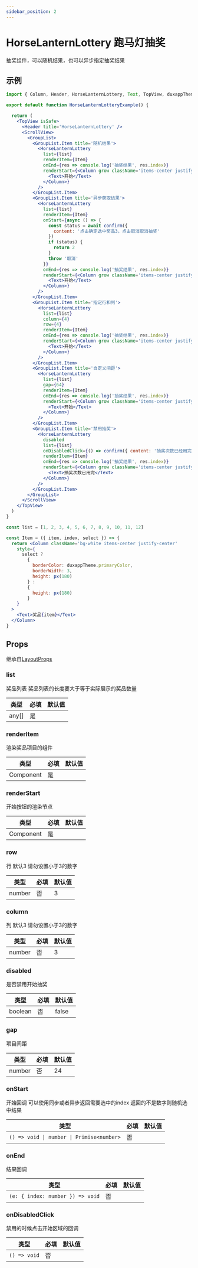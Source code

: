 ```yaml
---
sidebar_position: 2
---
```


# HorseLanternLottery 跑马灯抽奖

抽奖组件，可以随机结果，也可以异步指定抽奖结果

## 示例

```jsx
import { Column, Header, HorseLanternLottery, Text, TopView, duxappTheme, px, GroupList, ScrollView, confirm } from '@/duxuiExample'

export default function HorseLanternLotteryExample() {

  return (
    <TopView isSafe>
      <Header title='HorseLanternLottery' />
      <ScrollView>
        <GroupList>
          <GroupList.Item title='随机结果'>
            <HorseLanternLottery
              list={list}
              renderItem={Item}
              onEnd={res => console.log('抽奖结果', res.index)}
              renderStart={<Column grow className='items-center justify-center'>
                <Text>开始</Text>
              </Column>}
            />
          </GroupList.Item>
          <GroupList.Item title='异步获取结果'>
            <HorseLanternLottery
              list={list}
              renderItem={Item}
              onStart={async () => {
                const status = await confirm({
                  content: '点击确定选中奖品3，点击取消取消抽奖'
                })
                if (status) {
                  return 2
                }
                throw '取消'
              }}
              onEnd={res => console.log('抽奖结果', res.index)}
              renderStart={<Column grow className='items-center justify-center'>
                <Text>开始</Text>
              </Column>}
            />
          </GroupList.Item>
          <GroupList.Item title='指定行和列'>
            <HorseLanternLottery
              list={list}
              column={4}
              row={4}
              renderItem={Item}
              onEnd={res => console.log('抽奖结果', res.index)}
              renderStart={<Column grow className='items-center justify-center'>
                <Text>开始</Text>
              </Column>}
            />
          </GroupList.Item>
          <GroupList.Item title='自定义间距'>
            <HorseLanternLottery
              list={list}
              gap={64}
              renderItem={Item}
              onEnd={res => console.log('抽奖结果', res.index)}
              renderStart={<Column grow className='items-center justify-center'>
                <Text>开始</Text>
              </Column>}
            />
          </GroupList.Item>
          <GroupList.Item title='禁用抽奖'>
            <HorseLanternLottery
              disabled
              list={list}
              onDisabledClick={() => confirm({ content: '抽奖次数已经用完了' })}
              renderItem={Item}
              onEnd={res => console.log('抽奖结果', res.index)}
              renderStart={<Column grow className='items-center justify-center'>
                <Text>抽奖次数已用完</Text>
              </Column>}
            />
          </GroupList.Item>
        </GroupList>
      </ScrollView>
    </TopView>
  )
}

const list = [1, 2, 3, 4, 5, 6, 7, 8, 9, 10, 11, 12]

const Item = ({ item, index, select }) => {
  return <Column className='bg-white items-center justify-center'
    style={
      select ?
        {
          borderColor: duxappTheme.primaryColor,
          borderWidth: 3,
          height: px(180)
        } :
        {
          height: px(180)
        }
    }
  >
    <Text>奖品{item}</Text>
  </Column>
}
```

## Props

继承自[LayoutProps](/docs/duxapp/component/Layout)

### list

奖品列表 奖品列表的长度要大于等于实际展示的奖品数量

| 类型 | 必填 | 默认值 |
| ---- | -------- | ------- |
| any[] | 是 |  |

### renderItem

渲染奖品项目的组件

| 类型 | 必填 | 默认值 |
| ---- | -------- | ------- |
| Component | 是 |  |

### renderStart

开始按钮的渲染节点

| 类型 | 必填 | 默认值 |
| ---- | -------- | ------- |
| Component | 是 |  |

### row

行 默认3 请勿设置小于3的数字

| 类型 | 必填 | 默认值 |
| ---- | -------- | ------- |
| number | 否 | 3 |

### column

列 默认3 请勿设置小于3的数字

| 类型 | 必填 | 默认值 |
| ---- | -------- | ------- |
| number | 否 | 3 |

### disabled

是否禁用开始抽奖

| 类型 | 必填 | 默认值 |
| ---- | -------- | ------- |
| boolean | 否 | false |

### gap

项目间距

| 类型 | 必填 | 默认值 |
| ---- | -------- | ------- |
| number | 否 | 24 |

### onStart

开始回调 可以使用同步或者异步返回需要选中的index 返回的不是数字则随机选中结果

| 类型 | 必填 | 默认值 |
| ---- | -------- | ------- |
| `() => void \| number \| Primise<number>` | 否 |  |

### onEnd

结果回调

| 类型 | 必填 | 默认值 |
| ---- | -------- | ------- |
| `(e: { index: number }) => void` | 否 |  |

### onDisabledClick

禁用的时候点击开始区域的回调

| 类型 | 必填 | 默认值 |
| ---- | -------- | ------- |
| `() => void` | 否 |  |

